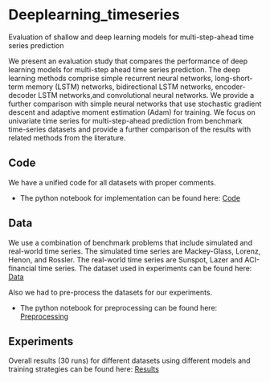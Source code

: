 # Deeplearning_timeseries
Evaluation of shallow and deep learning models for multi-step-ahead time series prediction

We present an evaluation study that compares the performance of deep learning models for multi-step ahead time series prediction. The deep learning methods comprise simple recurrent neural networks, long-short-term memory (LSTM) networks, bidirectional LSTM networks, encoder-decoder LSTM networks,and convolutional neural networks. We provide a further comparison with simple neural networks that use stochastic gradient descent and adaptive moment estimation (Adam) for training. We focus on univariate time series for multi-step-ahead prediction from benchmark time-series datasets and provide a further comparison of the results with related methods from the literature.

## Code
We have a unified code for all datasets with proper comments.
* The python notebook for implementation can be found here: [Code](https://github.com/sydney-machine-learning/deeplearning_timeseries/blob/master/FNN/Code.ipynb)
  
## Data
We use a combination of benchmark problems that include simulated and real-world  time  series. The simulated time series are Mackey-Glass, Lorenz, Henon, and Rossler. The real-world time series are Sunspot, Lazer and ACI-financial time series. 
The dataset used in experiments can be found here: [Data](https://github.com/sydney-machine-learning/deeplearning_timeseries/tree/master/data)

Also we had to pre-process the datasets for our experiments.
* The python notebook for preprocessing can be found here: [Preprocessing](https://github.com/sydney-machine-learning/deeplearning_timeseries/blob/master/data/Data%20processing.ipynb)

## Experiments
Overall results (30 runs) for different datasets using different models and training strategies can be found here: [Results](https://github.com/sydney-machine-learning/deeplearning_timeseries/blob/master/FNN/Results/OverallAnalysis.csv)
